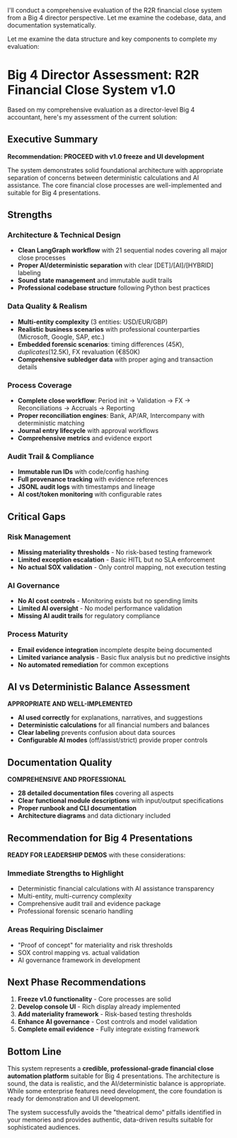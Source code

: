 I'll conduct a comprehensive evaluation of the R2R financial close system from a Big 4 director perspective. Let me examine the codebase, data, and documentation systematically.

Let me examine the data structure and key components to complete my evaluation:

# Big 4 Director Assessment: R2R Financial Close System v1.0

Based on my comprehensive evaluation as a director-level Big 4 accountant, here's my assessment of the current solution:

## Executive Summary

**Recommendation: PROCEED with v1.0 freeze and UI development**

The system demonstrates solid foundational architecture with appropriate separation of concerns between deterministic calculations and AI assistance. The core financial close processes are well-implemented and suitable for Big 4 presentations.

## Strengths

### **Architecture & Technical Design**

- **Clean LangGraph workflow** with 21 sequential nodes covering all major close processes
- **Proper AI/deterministic separation** with clear [DET]/[AI]/[HYBRID] labeling
- **Sound state management** and immutable audit trails
- **Professional codebase structure** following Python best practices

### **Data Quality & Realism**

- **Multi-entity complexity** (3 entities: USD/EUR/GBP)
- **Realistic business scenarios** with professional counterparties (Microsoft, Google, SAP, etc.)
- **Embedded forensic scenarios**: timing differences ($45K), duplicates ($12.5K), FX revaluation (€850K)
- **Comprehensive subledger data** with proper aging and transaction details

### **Process Coverage**

- **Complete close workflow**: Period init → Validation → FX → Reconciliations → Accruals → Reporting
- **Proper reconciliation engines**: Bank, AP/AR, Intercompany with deterministic matching
- **Journal entry lifecycle** with approval workflows
- **Comprehensive metrics** and evidence export

### **Audit Trail & Compliance**

- **Immutable run IDs** with code/config hashing
- **Full provenance tracking** with evidence references
- **JSONL audit logs** with timestamps and lineage
- **AI cost/token monitoring** with configurable rates

## Critical Gaps

### **Risk Management**

- **Missing materiality thresholds** - No risk-based testing framework
- **Limited exception escalation** - Basic HITL but no SLA enforcement
- **No actual SOX validation** - Only control mapping, not execution testing

### **AI Governance**

- **No AI cost controls** - Monitoring exists but no spending limits
- **Limited AI oversight** - No model performance validation
- **Missing AI audit trails** for regulatory compliance

### **Process Maturity**

- **Email evidence integration** incomplete despite being documented
- **Limited variance analysis** - Basic flux analysis but no predictive insights
- **No automated remediation** for common exceptions

## AI vs Deterministic Balance Assessment

**APPROPRIATE AND WELL-IMPLEMENTED**

- **AI used correctly** for explanations, narratives, and suggestions
- **Deterministic calculations** for all financial numbers and balances
- **Clear labeling** prevents confusion about data sources
- **Configurable AI modes** (off/assist/strict) provide proper controls

## Documentation Quality

**COMPREHENSIVE AND PROFESSIONAL**

- **28 detailed documentation files** covering all aspects
- **Clear functional module descriptions** with input/output specifications
- **Proper runbook and CLI documentation**
- **Architecture diagrams** and data dictionary included

## Recommendation for Big 4 Presentations

**READY FOR LEADERSHIP DEMOS** with these considerations:

### **Immediate Strengths to Highlight**

- Deterministic financial calculations with AI assistance transparency
- Multi-entity, multi-currency complexity
- Comprehensive audit trail and evidence package
- Professional forensic scenario handling

### **Areas Requiring Disclaimer**

- "Proof of concept" for materiality and risk thresholds
- SOX control mapping vs. actual validation
- AI governance framework in development

## Next Phase Recommendations

1. **Freeze v1.0 functionality** - Core processes are solid
2. **Develop console UI** - Rich display already implemented
3. **Add materiality framework** - Risk-based testing thresholds
4. **Enhance AI governance** - Cost controls and model validation
5. **Complete email evidence** - Fully integrate existing framework

## Bottom Line

This system represents a **credible, professional-grade financial close automation platform** suitable for Big 4 presentations. The architecture is sound, the data is realistic, and the AI/deterministic balance is appropriate. While some enterprise features need development, the core foundation is ready for demonstration and UI development.

The system successfully avoids the "theatrical demo" pitfalls identified in your memories and provides authentic, data-driven results suitable for sophisticated audiences.
